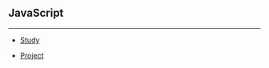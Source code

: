## JavaScript
---
* [Study](https://github.com/JongsooPark1/JavaScript/tree/master/Function)

* [Project](https://github.com/JongsooPark1/JavaScript/tree/master/Object)
